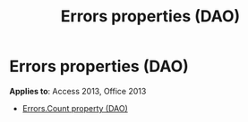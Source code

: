﻿---
title: Errors properties (DAO)
TOCTitle: Properties
ms:assetid: 0e6577ae-d9d2-4d25-8329-3651b3ce75a3
ms:mtpsurl: https://msdn.microsoft.com/library/Dn123703(v=office.15)
ms:contentKeyID: 52071344
ms.date: 09/18/2015
mtps_version: v=office.15
---

# Errors properties (DAO)


**Applies to**: Access 2013, Office 2013



  - [Errors.Count property (DAO)](errors-count-property-dao.md)


